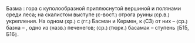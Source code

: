 ---
---

Базма
: гора с куполообразной приплюснутой вершиной и полянами среди леса; на скалистом выступе ⦅с-вост.⦆ отрога руины ⦅ср.в.⦆ укрепления. На одном ⦅хр.⦆ с ⦅гг.⦆ Басман и Кермен, к ⦅СЗ⦆ от них – ⦅ср.⦆ базна – , одно из ⦅назв.⦆ печенегов; ⦅ср.⦆ ⦅тюрк.⦆ басамак – ступень ⦃Б15, Б16⦄.
